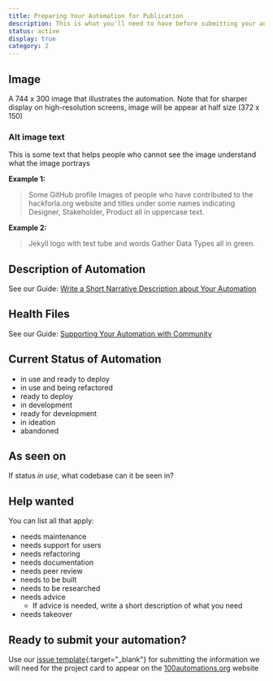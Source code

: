 ```yaml
---
title: Preparing Your Automation for Publication
description: This is what you'll need to have before submitting your automation for publication
status: active
display: true
category: 2
---
```






## Image
A 744 x 300 image that illustrates the automation. Note that for sharper display on high-resolution screens, image will be appear at half size (372 x 150)


### Alt image text
This is some text that helps people who cannot see the image understand what the image portrays

**Example 1:**
> Some GitHub profile Images of people who have contributed to the hackforla.org website and titles under some names indicating Designer, Stakeholder, Product all in uppercase text.

**Example 2:**

>Jekyll logo with test tube and words Gather Data Types all in green.



## Description of Automation
See our Guide: [Write a Short Narrative Description about Your Automation](/guides/writing-short-descriptions-for-automations.html)


## Health Files
See our Guide: [Supporting Your Automation with Community](/guides/community-support-for-automations.html)


## Current Status of Automation
-  in use and ready to deploy
-  in use and being refactored
-  ready to deploy
-  in development
-  ready for development
-  in ideation
-  abandoned


## As seen on
If status _in use_, what codebase can it be seen in?


## Help wanted 
You can list all that apply:
- needs maintenance
- needs support for users
- needs refactoring
- needs documentation
- needs peer review
- needs to be built
- needs to be researched
- needs advice
  - If advice is needed, write a short description of what you need
- needs takeover


## Ready to submit your automation?
Use our [issue template](https://github.com/100Automations/futureautomations/issues/new?assignees=&labels=documentation%2C+good+first+issue&template=create-automation-card-for--automation-name-.md&title=Create+automation+card+for+%5Bautomation+name%5D){:target="_blank"} for submitting the information we will need for the project card to appear on the [100automations.org](https://100automations.org) website

